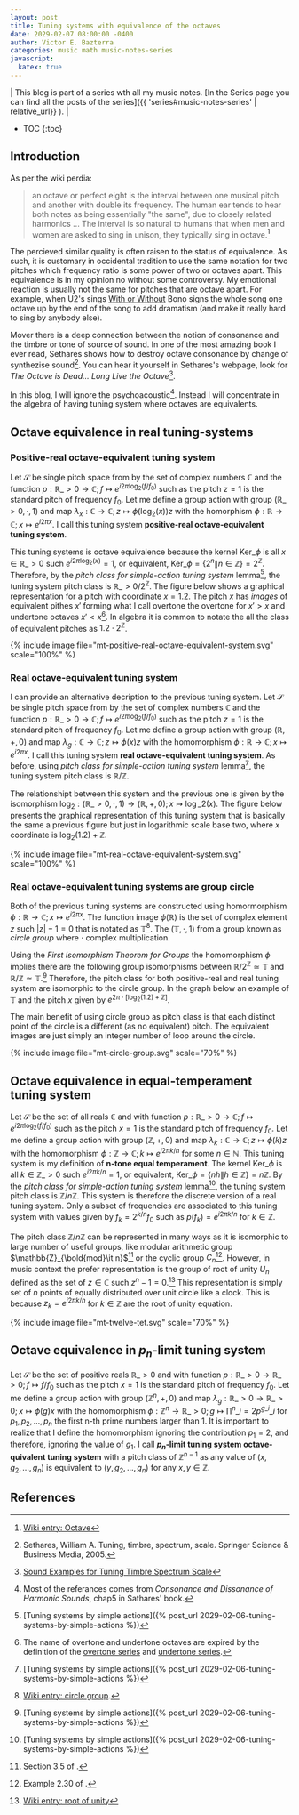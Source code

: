 ```yaml
---
layout: post
title: Tuning systems with equivalence of the octaves
date: 2029-02-07 08:00:00 -0400
author: Victor E. Bazterra
categories: music math music-notes-series
javascript:
  katex: true
---
```


| This blog is part of a series wth all my music notes. [In the Series page you can find all the posts of the series]({{ 'series#music-notes-series' | relative_url}} ). |

* TOC
{:toc}

## Introduction

As per the wiki perdia:
> an octave or perfect eight is the interval between one musical pitch and another with double its frequency. The human ear tends to hear both notes as being essentially "the same", due to closely related harmonics ... The interval is so natural to humans that when men and women are asked to sing in unison, they typically sing in octave.[^1]

The percieved similar quality is often raisen to the status of equivalence. As such, it is customary in occidental tradition to use the same notation for two pitches which frequency ratio is some power of two or octaves apart. This equivalence is in my opinion no without some controversy. My emotional reaction is usually not the same for pitches that are octave apart. For example, when U2's sings [With or Without](https://en.wikipedia.org/wiki/With_or_Without_You) Bono signs the whole song one octave up by the end of the song to add dramatism (and make it really hard to sing by anybody else).

Mover there is a deep connection between the notion of consonance and the timbre or tone of source of sound. In one of the most amazing book I ever read, Sethares shows how to destroy octave consonance by change of synthezise sound[^3]. You can hear it yourself in Sethares's webpage, look for *The Octave is Dead... Long Live the Octave*[^4].

In this blog, I will ignore the psychoacoustic[^5]. Instead I will concentrate in the algebra of having tuning system where octaves are equivalents.

## Octave equivalence in real tuning-systems

### Positive-real octave-equivalent tuning system

Let $\mathcal{S}$ be single pitch space from by the set of complex numbers $\mathbb{C}$ and the function $p: \mathbb{R}\_{>0} \rightarrow \mathbb{C}; f \mapsto e^{i2\pi\log_2(f/f_0)}$ such as the pitch $z = 1$ is the standard pitch of frequency $f_0$. Let me define a group action with group $(\mathbb{R}\_{>0}, \cdot, 1)$ and map $\lambda_x: \mathbb{C} \rightarrow \mathbb{C}; z \mapsto \phi(\log_2(x))z$ with the homorphism $\phi: \mathbb{R} \rightarrow \mathbb{C}; x \mapsto e^{i2\pi x}$. I call this tuning system **positive-real octave-equivalent tuning system**.

This tuning systems is octave equivalence because the kernel $\text{Ker}\_{\phi}$ is all $x \in \mathbb{R}\_{>0}$ such $e^{i2\pi\log_2(x)} = 1$, or equivalent, $\text{Ker}\_{\phi} = \lbrace 2^n \| n \in \mathbb{Z} \rbrace = 2^{\mathbb{Z}}$. Therefore, by the *pitch class for simple-action tuning system* lemma[^6], the tuning system pitch class is $\mathbb{R}\_{>0}/2^{\mathbb{Z}}$. The figure below shows a graphical representation for a pitch with coordinate $x = 1.2$. The pitch $x$ has *images* of equivalent pithes $x'$ forming what I call overtone the overtone for $x' > x$ and undertone octaves $x' < x$[^7]. In algebra it is common to notate the all the class of equivalent pitches as $1.2 \cdot 2^{\mathbb{Z}}$.

{% include image file="mt-positive-real-octave-equivalent-system.svg" scale="100%" %}

### Real octave-equivalent tuning system

I can provide an alternative decription to the previous tuning system. Let $\mathcal{S}$ be single pitch space from by the set of complex numbers $\mathbb{C}$ and the function $p: \mathbb{R}\_{>0} \rightarrow \mathbb{C}; f \mapsto e^{i2\pi\log_2(f/f_0)}$ such as the pitch $z = 1$ is the standard pitch of frequency $f_0$. Let me define a group action with group $(\mathbb{R}, +, 0)$ and map $\lambda_g: \mathbb{C} \rightarrow \mathbb{C}; z \mapsto \phi(x)z$ with the homomorphism $\phi: \mathbb{R} \rightarrow \mathbb{C}; x \mapsto e^{i2\pi x}$. I call this tuning system **real octave-equivalent tuning system**. As before, using *pitch class for simple-action tuning system* lemma[^6], the tuning system pitch class is $\mathbb{R}/\mathbb{Z}$.

The relationshipt between this system and the previous one is given by the isomorphism $\log_2: (\mathbb{R}\_{>0}, \cdot, 1) \rightarrow (\mathbb{R}, +, 0); x \mapsto \log\_2(x)$. The figure below presents the graphical representation of this tuning system that is basically the same a previous figure but just in logarithmic scale base two, where $x$ coordinate is $\log_2(1.2) + \mathbb{Z}$.

{% include image file="mt-real-octave-equivalent-system.svg" scale="100%" %}

### Real octave-equivalent tuning systems are group circle

Both of the previous tuning systems are constructed using homormorphism $\phi: \mathbb{R} \rightarrow \mathbb{C}; x \mapsto e^{i2\pi x}$. The function image $\phi(\mathbb{R})$ is the set of complex element $z$ such $\vert z \vert - 1 = 0$ that is notated as $\mathbb{T}$[^8]. The $(\mathbb{T}, \cdot, 1)$ from a group known as *circle group* where $\cdot$ complex multiplication.

Using the *First Isomorphism Theorem for Groups* the homomorphism $\phi$ implies there are the following group isomorphisms between $\mathbb{R}/2^{\mathbb{Z}} \simeq \mathbb{T}$ and $\mathbb{R}/\mathbb{Z} \simeq \mathbb{T}$.[^6] Therefore, the pitch class for both positive-real and real tuning system are isomorphic to the circle group. In the graph below an example of $\mathbb{T}$ and the pitch $x$ given by $e^{2\pi\cdot[\log_2(1.2)+\mathbb{Z}]}$.

The main benefit of using circle group as pitch class is that each distinct point of the circle is a different (as no equivalent) pitch. The equivalent images are just simply an integer number of loop around the circle.

{% include image file="mt-circle-group.svg" scale="70%" %}

## Octave equivalence in equal-temperament tuning system

Let $\mathcal{S}$ be the set of all reals $\mathbb{C}$ and with function $p: \mathbb{R}\_{>0} \rightarrow \mathbb{C}; f \mapsto e^{i2\pi \log_2(f/f_0)}$ such as the pitch $x = 1$ is the standard pitch of frequency $f_0$. Let me define a group action with group $(\mathbb{Z}, +, 0)$ and map $\lambda_k: \mathbb{C} \rightarrow \mathbb{C}; z \mapsto \phi(k)z$ with the homomorphism $\phi: \mathbb{Z} \rightarrow \mathbb{C}; k \mapsto e^{i2\pi k/n}$ for some $n \in \mathbb{N}$. This tuning system is my definition of **n-tone equal temperament**. The kernel $\text{Ker}\_{\phi}$ is all $k \in \mathbb{Z}\_{>0}$ such $e^{i2\pi k/n} = 1$, or equivalent, $\text{Ker}\_{\phi} = \lbrace nh \| h \in \mathbb{Z} \rbrace = n \mathbb{Z}$. By the *pitch class for simple-action tuning system* lemma[^6], the tuning system pitch class is $\mathbb{Z}/n{\mathbb{Z}}$. This system is therefore the discrete version of a real tuning system. Only a subset of frequencies are associated to this tuning system with values given by $f_k = 2^{k/n} f_0$ such as $p(f_k) = e^{i2\pi k/n}$ for $k \in \mathbb{Z}$.

The pitch class $\mathbb{Z}/n{\mathbb{Z}}$ can be represented in many ways as it is isomorphic to large number of useful groups, like modular arithmetic group $\mathbb{Z}_{\bold{mod}\it n}$[^9] or the cyclic group $C_n$[^10]. However, in music context the prefer representation is the group of root of unity $U_n$ defined as the set of $z \in \mathbb{C}$ such $z^n - 1 = 0$.[^11] This representation is simply set of $n$ points of equally distributed over unit circle like a clock. This is because $z_k = e^{i2\pi k/n}$ for $k \in \mathbb{Z}$ are the root of unity equation.

{% include image file="mt-twelve-tet.svg" scale="70%" %}

## Octave equivalence in $p_n$-limit tuning system

Let $\mathcal{S}$ be the set of positive reals $\mathbb{R}\_{>0}$ and with function $p: \mathbb{R}\_{>0} \rightarrow \mathbb{R}\_{>0}; f \mapsto f/f_0$ such as the pitch $x = 1$ is the standard pitch of frequency $f_0$. Let me define a group action with group $(\mathbb{Z}^n, +, 0)$ and map $\lambda_g: \mathbb{R}\_{>0} \rightarrow \mathbb{R}\_{>0}; x \mapsto \phi(g)x$ with the homomorphism $\phi: \mathbb{Z}^n \rightarrow \mathbb{R}\_{>0}; g \mapsto \prod^n\_{i=2} p^{g\_i}\_i$ for $p_1,p_2,..., p_n$ the first n-th prime numbers larger than 1. It is important to realize that I define the homomorphism ignoring the contribution $p_1 = 2$, and therefore, ignoring the value of $g_1$. I call **$p_n$-limit tuning system octave-quivalent tuning system** with a pitch class of $\mathbb{Z}^{n-1}$ as any value of $(x, g_2, ..., g_n)$ is equivalent to $(y, g_2, ..., g_n)$ for any $x,y \in \mathbb{Z}$.

## References

[^1]: [Wiki entry: Octave](https://en.wikipedia.org/wiki/Octave)
[^2]: [Blog about tuning systems.]({% post_url 2029-02-03-tuning-systems %})
[^3]: Sethares, William A. Tuning, timbre, spectrum, scale. Springer Science & Business Media, 2005.
[^4]: [Sound Examples for Tuning Timbre Spectrum Scale](https://sethares.engr.wisc.edu/html/soundexamples.html)
[^5]: Most of the referances comes from *Consonance and Dissonance of Harmonic Sounds*, chap5 in Sathares' book[^3].
[^6]: [Tuning systems by simple actions]({% post_url 2029-02-06-tuning-systems-by-simple-actions %})
[^7]: The name of overtone and undertone octaves are expired by the definition of the [overtone series](https://en.wikipedia.org/wiki/Harmonic_series_(music)) and [undertone series](https://en.wikipedia.org/wiki/Undertone_series).
[^8]: [Wiki entry: circle group](https://en.wikipedia.org/wiki/Circle_group).
[^9]: Section 3.5 of [^100].
[^10]: Example 2.30 of [^100].
[^11]: [Wiki entry: root of unity](https://en.wikipedia.org/wiki/Root_of_unity)
[^100]: Smith, Jonathan DH. Introduction to abstract algebra. Vol. 31. CRC Press, 2015.
